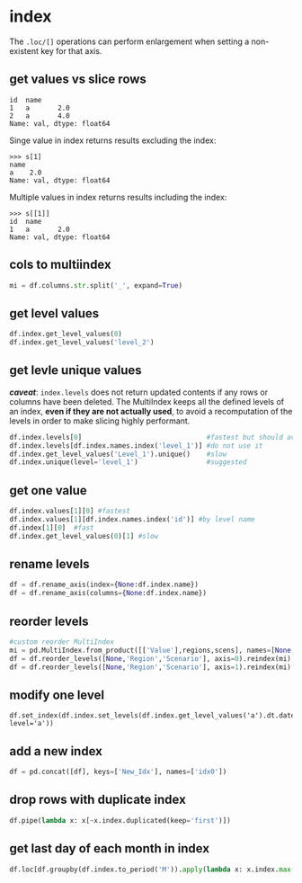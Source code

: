 # index

The `.loc/[]` operations can perform enlargement when setting a non-existent key for that axis.

## get values vs slice rows
```
id  name
1   a       2.0
2   a       4.0
Name: val, dtype: float64
```
Singe value in index returns results excluding the index:
```
>>> s[1]
name
a    2.0
Name: val, dtype: float64
```
Multiple values in index returns results including the index:
```
>>> s[[1]]
id  name
1   a       2.0
Name: val, dtype: float64
```

## cols to multiindex
```py
mi = df.columns.str.split('_', expand=True)
```

## get level values
```py
df.index.get_level_values(0)
df.index.get_level_values('level_2')
```

## get levle unique values
_**caveat**_:  `index.levels` does not return updated contents if any rows or columns have been deleted.
The MultiIndex keeps all the defined levels of an index, **even if they are not actually used**, to avoid a recomputation of the levels in order to make slicing highly performant.
```py
df.index.levels[0]                               #fastest but should avoid to use, bad
df.index.levels[df.index.names.index('level_1')] #do not use it
df.index.get_level_values('Level_1').unique()    #slow
df.index.unique(level='level_1')                 #suggested
```

## get one value
```py
df.index.values[1][0] #fastest
df.index.values[1][df.index.names.index('id')] #by level name
df.index[1][0]  #fast
df.index.get_level_values(0)[1] #slow
```

## rename levels
```py
df = df.rename_axis(index={None:df.index.name})
df = df.rename_axis(columns={None:df.index.name})
```

## reorder levels
```py
#custom reorder MultiIndex
mi = pd.MultiIndex.from_product([['Value'],regions,scens], names=[None,'Region','Scenario'])
df = df.reorder_levels([None,'Region','Scenario'], axis=0).reindex(mi) #index (default)
df = df.reorder_levels([None,'Region','Scenario'], axis=1).reindex(mi) #columns
```

## modify one level
```
df.set_index(df.index.set_levels(df.index.get_level_values('a').dt.date, level='a'))
```

## add a new index
```py
df = pd.concat([df], keys=['New_Idx'], names=['idx0'])
```

## drop rows with duplicate index
```py
df.pipe(lambda x: x[~x.index.duplicated(keep='first')])
```

## get last day of each month in index
```py
df.loc[df.groupby(df.index.to_period('M')).apply(lambda x: x.index.max())]
```
